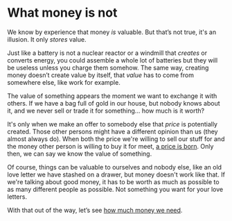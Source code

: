 # What money is not

We know by experience that money *is* valuable. But that’s not true, it's an illusion. It only _stores_ value.

Just like a battery is not a nuclear reactor or a windmill that *creates* or converts energy, you could assemble a whole lot of batteries but they will be useless unless you charge them somehow. The same way, creating money doesn’t create value by itself, that *value* has to come from somewhere else, like work for example.

The value of something appears the moment we want to exchange it with others. If we have a bag full of gold in our house, but nobody knows about it, and we never sell or trade it for something... how much is it worth?

It's only when we make an offer to somebody else that *price* is potentially created. Those other persons might have a different opinion than us (they almost always do). When both the price we're willing to sell our stuff for and the money other person is willing to buy it for meet, [a price is born](https://www.investopedia.com/terms/t/theory-of-price.asp). Only then, we can say we know the value of something.

Of course, things can be valuable to ourselves and nobody else, like an old love letter we have stashed on a drawer, but money doesn't work like that. If we're talking about good money, it has to be worth as much as possible to as many different people as possible. Not something you want for your love letters.

With that out of the way, let’s see [how much money we need](2.06-how_much_money.md).